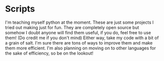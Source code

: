 # Scripts

I'm teaching myself python at the moment. 
These are just some projects I tried out making just for fun. 
They are completely open source but somehow I doubt anyone will find them useful, if you do, feel free to use them! (Do credit me if you don't mind)
Either way, take my code with a bit of a grain of salt. I'm sure there are tons of ways to improve them and make them more efficient. 
I'm also planning on moving on to other languages for the sake of efficiency, so be on the lookout!
